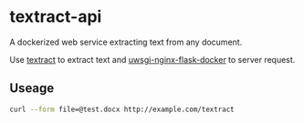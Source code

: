 # textract-api

A dockerized web service extracting text from any document.

Use [textract](https://github.com/deanmalmgren/textract) to extract text and [uwsgi-nginx-flask-docker](https://github.com/tiangolo/uwsgi-nginx-flask-docker) to server request.

## Useage

```bash
curl --form file=@test.docx http://example.com/textract
```
